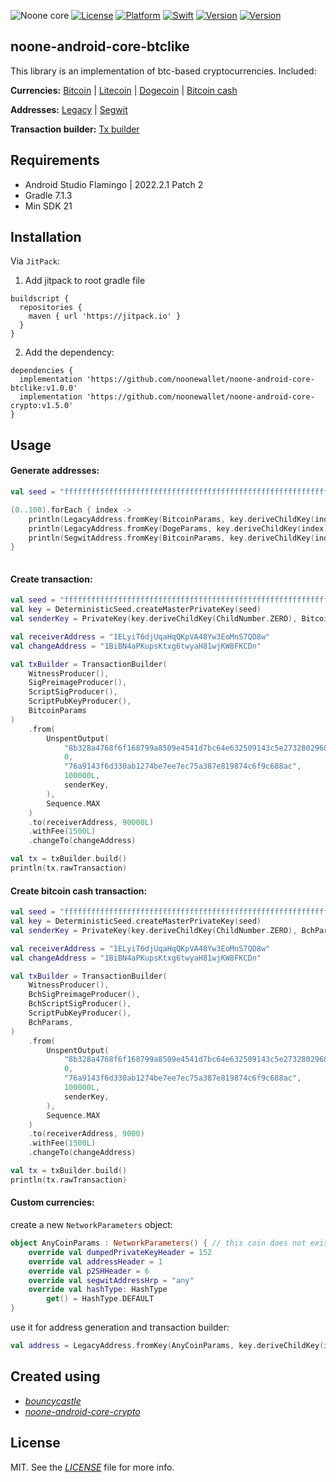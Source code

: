 ![Noone core](https://github.com/noonewallet/noone-android-core-crypto/assets/111989613/c41f6424-8a07-4625-95af-7b128cda5d3e) 
[![License](https://img.shields.io/badge/license-MIT-black.svg?style=flat)](https://mit-license.org)
[![Platform](https://img.shields.io/badge/platform-android-blue)](https://developer.apple.com/resources/)
[![Swift](https://img.shields.io/badge/kotlin-1.6.10-brightgreen.svg)](https://developer.apple.com/resources/)
[![Version](https://img.shields.io/badge/Version-1.0.0-orange.svg)]()
[![Version](https://img.shields.io/badge/min_sdk-21-blue.svg)]()
## noone-android-core-btclike
This library is an implementation of btc-based cryptocurrencies. Included:

__Currencies:__
[Bitcoin](https://github.com/noonewallet/noone-android-core-btclike/blob/master/crypto_btc_like/src/test/java/io/noone/adnroidcore/btclike/BtcTest.kt) |
[Litecoin](https://github.com/noonewallet/noone-android-core-btclike/blob/master/crypto_btc_like/src/test/java/io/noone/adnroidcore/btclike/LtcTest.kt) |
[Dogecoin](https://github.com/noonewallet/noone-android-core-btclike/blob/master/crypto_btc_like/src/test/java/io/noone/adnroidcore/btclike/DogeTest.kt) |
[Bitcoin cash](https://github.com/noonewallet/noone-android-core-btclike/blob/master/crypto_btc_like/src/test/java/io/noone/adnroidcore/btclike/BchTest.kt)
 
 __Addresses:__
 [Legacy](https://github.com/noonewallet/noone-android-core-btclike/blob/master/crypto_btc_like/src/main/java/io/noone/androidcore/btclike/addresses/LegacyAddress.kt) |
 [Segwit](https://github.com/noonewallet/noone-android-core-btclike/blob/master/crypto_btc_like/src/main/java/io/noone/androidcore/btclike/addresses/SegwitAddress.kt)
 
 __Transaction builder:__ 
 [Tx builder](https://github.com/noonewallet/noone-android-core-btclike/blob/master/crypto_btc_like/src/main/java/io/noone/androidcore/btclike/transaction/TransactionBuilder.kt) 

## Requirements
* Android Studio Flamingo | 2022.2.1 Patch 2
* Gradle 7.1.3
* Min SDK 21

## Installation
Via `JitPack`:

1. Add jitpack to root gradle file

```
buildscript {
  repositories {
    maven { url 'https://jitpack.io' }
  }
}
```
  
2. Add the dependency:

```
dependencies {
  implementation 'https://github.com/noonewallet/noone-android-core-btclike:v1.0.0'
  implementation 'https://github.com/noonewallet/noone-android-core-crypto:v1.5.0'
}
```

## Usage
#### Generate addresses:

```kotlin 
val seed = "ffffffffffffffffffffffffffffffffffffffffffffffffffffffffffffffff".hex

(0..100).forEach { index ->
    println(LegacyAddress.fromKey(BitcoinParams, key.deriveChildKey(index)).toBase58())
    println(LegacyAddress.fromKey(DogeParams, key.deriveChildKey(index)).toBase58())
    println(SegwitAddress.fromKey(BitcoinParams, key.deriveChildKey(index)).toBech32())
}
    
```

#### Create transaction:

```kotlin
val seed = "ffffffffffffffffffffffffffffffffffffffffffffffffffffffffffffffff".hex
val key = DeterministicSeed.createMasterPrivateKey(seed)
val senderKey = PrivateKey(key.deriveChildKey(ChildNumber.ZERO), BitcoinParams)

val receiverAddress = "1ELyiT6djUqaHqQKpVA48Yw3EoMnS7QD8w"
val changeAddress = "1BiBN4aPKupsKtxg6twyaH81wjKW8FKCDn"

val txBuilder = TransactionBuilder(
    WitnessProducer(),
    SigPreimageProducer(),
    ScriptSigProducer(),
    ScriptPubKeyProducer(),
    BitcoinParams
)
    .from(
        UnspentOutput(
            "8b328a4768f6f168799a8509e4541d7bc64e632509143c5e27328029680b6786",
            0,
            "76a9143f6d330ab1274be7ee7ec75a387e819874c6f9c688ac",
            100000L,
            senderKey,
        ),
        Sequence.MAX
    )
    .to(receiverAddress, 90000L)
    .withFee(1500L)
    .changeTo(changeAddress)

val tx = txBuilder.build()
println(tx.rawTransaction)
```

#### Create bitcoin cash transaction:
```kotlin
val seed = "ffffffffffffffffffffffffffffffffffffffffffffffffffffffffffffffff".hex
val key = DeterministicSeed.createMasterPrivateKey(seed)
val senderKey = PrivateKey(key.deriveChildKey(ChildNumber.ZERO), BchParams)

val receiverAddress = "1ELyiT6djUqaHqQKpVA48Yw3EoMnS7QD8w"
val changeAddress = "1BiBN4aPKupsKtxg6twyaH81wjKW8FKCDn"

val txBuilder = TransactionBuilder(
    WitnessProducer(),
    BchSigPreimageProducer(),
    BchScriptSigProducer(),
    ScriptPubKeyProducer(),
    BchParams,
)
    .from(
        UnspentOutput(
            "8b328a4768f6f168799a8509e4541d7bc64e632509143c5e27328029680b6786",
            0,
            "76a9143f6d330ab1274be7ee7ec75a387e819874c6f9c688ac",
            100000L,
            senderKey,
        ),
        Sequence.MAX
    )
    .to(receiverAddress, 9000)
    .withFee(1500L)
    .changeTo(changeAddress)

val tx = txBuilder.build()
println(tx.rawTransaction)
```


#### Custom currencies:
create a new ```NetworkParameters``` object:

```kotlin
object AnyCoinParams : NetworkParameters() { // this coin does not exist!
    override val dumpedPrivateKeyHeader = 152
    override val addressHeader = 1
    override val p2SHHeader = 6
    override val segwitAddressHrp = "any"
    override val hashType: HashType
        get() = HashType.DEFAULT
}
```
use it for address generation and transaction builder:
```kotlin
val address = LegacyAddress.fromKey(AnyCoinParams, key.deriveChildKey(index)).toBase58()
```

## Created using
* [_bouncycastle_](https://www.bouncycastle.org/)
* [_noone-android-core-crypto_](https://github.com/noonewallet/noone-android-core-crypto)

## License
MIT. See the [_LICENSE_](LICENSE) file for more info.

